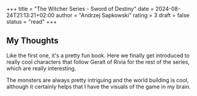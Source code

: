 +++
title = "The Witcher Series - Sword of Destiny"
date = 2024-08-24T21:13:21+02:00
author = "Andrzej Sapkowski"
rating = 3
draft = false
status = "read"
+++

## My Thoughts

Like the first one, it's a pretty fun book. Here we finally get introduced to really cool characters that follow Geralt of Rivia for the rest of the series, which are really interesting.

The monsters are always pretty intriguing and the world building is cool, although it certainly helps that I have the visuals of the game in my brain.
